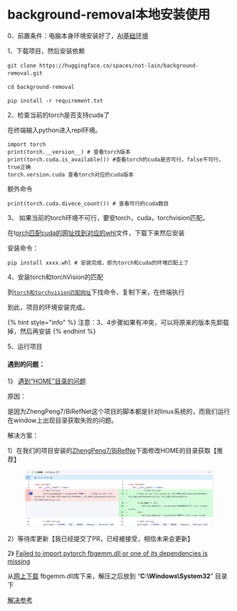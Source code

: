 # background-removal本地安装使用

0、前置条件：电脑本身环境安装好了，[AI基础环境](https://hly-tech.gitbook.io/ai/1-huan-jing-de-zhun-bei)



1、下载项目，然后安装依赖

`git clone https://huggingface.co/spaces/not-lain/background-removal.git`&#x20;

`cd background-removal`

`pip install -r requirement.txt`&#x20;



2、检查当前的torch是否支持cuda了

在终端输入python进入repl环境。

```
import torch 
print(torch.__version__) # 查看torch版本
print(torch.cuda.is_available()) #查看torch的cuda是否可行，false不可行，true正确
torch.version.cuda 查看torch对应的cuda版本
```

额外命令

```
print(torch.cuda.divece_count()) # 查看可行的cuda数目
```



3、 如果当前的torch环境不可行，要安torch，cuda，torchvision匹配。

在t[orch匹配cuda的网址找到对应的whl](https://download.pytorch.org/whl/torch\_stable.html)文件，下载下来然后安装

安装命令：

```
pip install xxxx.whl # 安装完成，即为torch和cuda的环境匹配上了
```



4、安装torch和torchVision的匹配&#x20;

到[`torch和torchvision匹配网址`](https://pytorch.org/get-started/previous-versions/)下找命令，复制下来，在终端执行



到此，项目的环境安装完成。



{% hint style="info" %}
注意：3、4步骤如果有冲突，可以将原来的版本先卸载掉，然后再安装
{% endhint %}



5、运行项目



#### 遇到的问题：

1》  [遇到“HOME”目录的问题](https://huggingface.co/spaces/not-lain/background-removal/discussions/2)&#x20;

原因：

是因为ZhengPeng7/BiRefNet这个项目的脚本都是针对linux系统的，而我们运行在window上出现目录获取失败的问题。

解决方案：

1）在我们的项目安装的[ZhengPeng7/BiRefNe](https://github.com/ZhengPeng7/BiRefNet)下面修改HOME的目录获取【推荐】

<figure><img src=".gitbook/assets/image.png" alt=""><figcaption></figcaption></figure>

2）等待库更新【我已经提交了PR，已经被接受，相信未来会更新】



2》 [Failed to import pytorch fbgemm.dll or one of its dependencies is missing](https://discuss.pytorch.org/t/failed-to-import-pytorch-fbgemm-dll-or-one-of-its-dependencies-is-missing/201969)

从[网上下载](https://www.dllme.com/dll/files/libomp140\_x86\_64/00637fe34a6043031c9ae4c6cf0a891d/download#google\_vignette) fbgemm.dll库下来，解压之后放到 “**C:\Windows\System32**” 目录下

[解决参考](https://stackoverflow.com/questions/78114412/import-torch-how-to-fix-oserror-winerror-126-error-loading-fbgemm-dll-or-depen)
